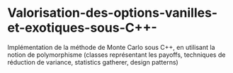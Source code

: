 # Valorisation-des-options-vanilles-et-exotiques-sous-C++-
Implémentation de la méthode de Monte Carlo sous C++, en utilisant la notion de polymorphisme (classes représentant les payoffs, techniques de réduction de variance, statistics gatherer, design patterns)

